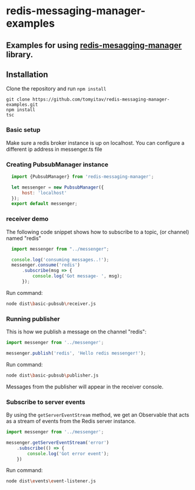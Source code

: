 # redis-messaging-manager-examples

## Examples for using [redis-mesagging-manager](https://github.com/tomyitav/redis-messaging-manager) library.

## Installation

Clone the repository and run `npm install`

```
git clone https://github.com/tomyitav/redis-messaging-manager-examples.git
npm install
tsc
```

### Basic setup

Make sure a redis broker instance is up on localhost. You can configure
a different ip address in messenger.ts file

### Creating PubsubManager instance

```js
  import {PubsubManager} from 'redis-messaging-manager';

  let messenger = new PubsubManager({
      host: 'localhost'
  });
  export default messenger;
```

### receiver demo

The following code snippet shows how to subscribe to a topic, (or channel)
named "redis"

```js
  import messenger from "../messenger";

  console.log('consuming messages..!');
  messenger.consume('redis')
      .subscribe(msg => {
          console.log('Got message- ', msg);
      });
```

Run command:

```bash
node dist\basic-pubsub\receiver.js
```

### Running publisher

This is how we publish a message on the channel "redis":

```js
import messenger from '../messenger';

messenger.publish('redis', 'Hello redis messenger!');
```

Run command:

```bash
node dist\basic-pubsub\publisher.js
```

Messages from the publisher will appear in the receiver console.

### Subscribe to server events

By using the ```getServerEventStream``` method, we get an Observable that
acts as a stream of events from the Redis server instance.

```js
import messenger from '../messenger';

messenger.getServerEventStream('error')
    .subscribe(() => {
        console.log('Got error event');
    })
```

Run command:

```bash
node dist\events\event-listener.js
```


